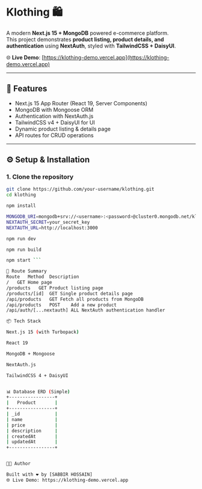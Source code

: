 # Klothing 🛍️

A modern **Next.js 15 + MongoDB** powered e-commerce platform.  
This project demonstrates **product listing, product details, and authentication** using **NextAuth**, styled with **TailwindCSS + DaisyUI**.

🌐 **Live Demo**: [https://klothing-demo.vercel.app](https://klothing-demo.vercel.app)

---

## 🚀 Features
- Next.js 15 App Router (React 19, Server Components)
- MongoDB with Mongoose ORM
- Authentication with NextAuth.js
- TailwindCSS v4 + DaisyUI for UI
- Dynamic product listing & details page
- API routes for CRUD operations

---

## ⚙️ Setup & Installation

### 1. Clone the repository
```bash
git clone https://github.com/your-username/klothing.git
cd klothing

npm install

MONGODB_URI=mongodb+srv://<username>:<password>@cluster0.mongodb.net/klothing
NEXTAUTH_SECRET=your_secret_key
NEXTAUTH_URL=http://localhost:3000

npm run dev

npm run build

npm start ```

📂 Route Summary
Route	Method	Description
/	GET	Home page
/products	GET	Product listing page
/products/[id]	GET	Single product details page
/api/products	GET	Fetch all products from MongoDB
/api/products	POST	Add a new product
/api/auth/[...nextauth]	ALL	NextAuth authentication handler

📦 Tech Stack

Next.js 15 (with Turbopack)

React 19

MongoDB + Mongoose

NextAuth.js

TailwindCSS 4 + DaisyUI


📊 Database ERD (Simple)
+-----------------+
|   Product       |
+-----------------+
| _id             |
| name            |
| price           |
| description     |
| createdAt       |
| updatedAt       |
+-----------------+


👨‍💻 Author

Built with ❤️ by [SABBIR HOSSAIN]
🌐 Live Demo: https://klothing-demo.vercel.app